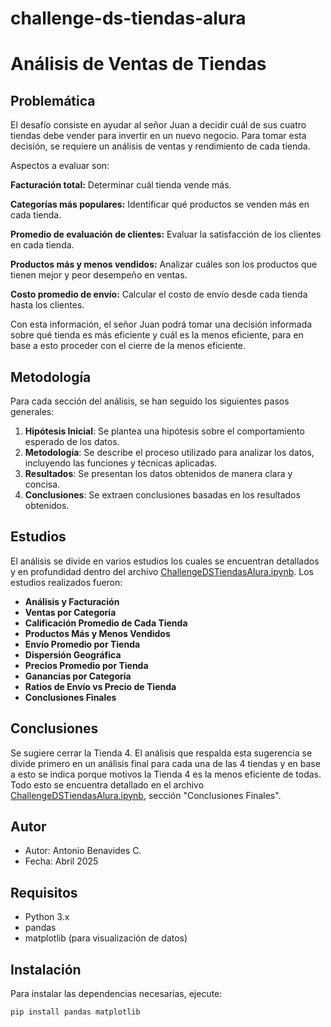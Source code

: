 # challenge-ds-tiendas-alura
# Análisis de Ventas de Tiendas

## Problemática

El desafío consiste en ayudar al señor Juan a decidir cuál de sus cuatro tiendas debe vender para invertir en un nuevo negocio. Para tomar esta decisión, se requiere un análisis de ventas y rendimiento de cada tienda.

Aspectos a evaluar son:

**Facturación total:** Determinar cuál tienda vende más.

**Categorías más populares:** Identificar qué productos se venden más en cada tienda.

**Promedio de evaluación de clientes:** Evaluar la satisfacción de los clientes en cada tienda.

**Productos más y menos vendidos:** Analizar cuáles son los productos que tienen mejor y peor desempeño en ventas.

**Costo promedio de envío:** Calcular el costo de envío desde cada tienda hasta los clientes.

Con esta información, el señor Juan podrá tomar una decisión informada sobre qué tienda es más eficiente y cuál es la menos eficiente, para en base a esto proceder con el cierre de la menos eficiente.

## Metodología

Para cada sección del análisis, se han seguido los siguientes pasos generales:

1. **Hipótesis Inicial**: Se plantea una hipótesis sobre el comportamiento esperado de los datos.  
2. **Metodología**: Se describe el proceso utilizado para analizar los datos, incluyendo las funciones y técnicas aplicadas.  
3. **Resultados**: Se presentan los datos obtenidos de manera clara y concisa.  
4. **Conclusiones**: Se extraen conclusiones basadas en los resultados obtenidos.

## Estudios

El análisis se divide en varios estudios los cuales se encuentran detallados y en profundidad dentro del archivo [ChallengeDSTiendasAlura.ipynb](https://github.com/Antonio-B85/challenge-ds-tiendas-alura/blob/main/ChallengeDSTiendasAlura.ipynb). Los estudios realizados fueron:

- **Análisis y Facturación**  
- **Ventas por Categoría**  
- **Calificación Promedio de Cada Tienda**  
- **Productos Más y Menos Vendidos**  
- **Envío Promedio por Tienda**  
- **Dispersión Geográfica**  
- **Precios Promedio por Tienda**  
- **Ganancias por Categoría**  
- **Ratios de Envío vs Precio de Tienda**  
- **Conclusiones Finales**

## Conclusiones

Se sugiere cerrar la Tienda 4. El análisis que respalda esta sugerencia se divide primero en un análisis final para cada una de las 4 tiendas y en base a esto se indica porque motivos la Tienda 4 es la menos eficiente de todas. Todo esto se encuentra detallado en el archivo [ChallengeDSTiendasAlura.ipynb](https://github.com/Antonio-B85/challenge-ds-tiendas-alura/blob/main/ChallengeDSTiendasAlura.ipynb), sección "Conclusiones Finales".

## Autor

- Autor: Antonio Benavides C.
- Fecha: Abril 2025

## Requisitos

- Python 3.x  
- pandas  
- matplotlib (para visualización de datos)

## Instalación

Para instalar las dependencias necesarias, ejecute:

```bash
pip install pandas matplotlib
